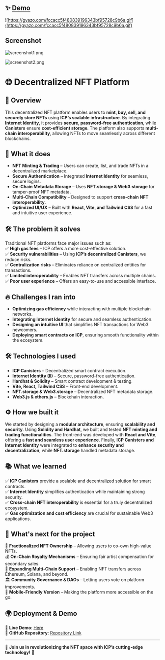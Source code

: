 
## ✨ [Demo](https://nft-app.productsway.com/)

![https://gyazo.com/fccacc5f480839196343bf95728c9b6a.gif](https://gyazo.com/fccacc5f480839196343bf95728c9b6a.gif)

## Screenshot

![screenshot1.png](./screenshot1.png)

![screenshot2.png](./screenshot2.png)

# 🌐 Decentralized NFT Platform  

## 📌 Overview  
This decentralized NFT platform enables users to **mint, buy, sell, and securely store NFTs** using **ICP’s scalable infrastructure**. By integrating **Internet Identity**, it provides **secure, password-free authentication**, while **Canisters** ensure **cost-efficient storage**. The platform also supports **multi-chain interoperability**, allowing NFTs to move seamlessly across different blockchains.  

## 🚀 What it does  
- **NFT Minting & Trading** – Users can create, list, and trade NFTs in a decentralized marketplace.  
- **Secure Authentication** – Integrated **Internet Identity** for seamless, secure logins.  
- **On-Chain Metadata Storage** – Uses **NFT.storage & Web3.storage** for tamper-proof NFT metadata.  
- **Multi-Chain Compatibility** – Designed to support **cross-chain NFT interoperability**.  
- **Optimized UI/UX** – Built with **React, Vite, and Tailwind CSS** for a fast and intuitive user experience.  

## 🛠 The problem it solves  
Traditional NFT platforms face major issues such as:  
✅ **High gas fees** – ICP offers a more cost-effective solution.  
✅ **Security vulnerabilities** – Using **ICP’s decentralized Canisters**, we reduce risks.  
✅ **Centralization risks** – Eliminates reliance on centralized entities for transactions.  
✅ **Limited interoperability** – Enables NFT transfers across multiple chains.  
✅ **Poor user experience** – Offers an easy-to-use and accessible interface.  

## 🔥 Challenges I ran into  
- **Optimizing gas efficiency** while interacting with multiple blockchain networks.  
- **Integrating Internet Identity** for secure and seamless authentication.  
- **Designing an intuitive UI** that simplifies NFT transactions for Web3 newcomers.  
- **Deploying smart contracts on ICP**, ensuring smooth functionality within the ecosystem.  

## 🛠 Technologies I used  
- **ICP Canisters** – Decentralized smart contract execution.  
- **Internet Identity (II)** – Secure, password-free authentication.  
- **Hardhat & Solidity** – Smart contract development & testing.  
- **Vite, React, Tailwind CSS** – Front-end development.  
- **NFT.storage & Web3.storage** – Decentralized NFT metadata storage.  
- **Web3.js & ethers.js** – Blockchain interaction.  

## ⚙️ How we built it  
We started by designing a **modular architecture**, ensuring **scalability and security**. Using **Solidity and Hardhat**, we built and tested **NFT minting and trading functionalities**. The front-end was developed with **React and Vite**, offering a **fast and seamless user experience**. Finally, **ICP Canisters and Internet Identity** were integrated to **enhance security and decentralization**, while **NFT.storage** handled metadata storage.  

## 📚 What we learned  
✅ **ICP Canisters** provide a scalable and decentralized solution for smart contracts.  
✅ **Internet Identity** simplifies authentication while maintaining strong security.  
✅ **Cross-chain NFT interoperability** is essential for a truly decentralized ecosystem.  
✅ **Gas optimization and cost efficiency** are crucial for sustainable Web3 applications.  

## 🔮 What's next for the project  
🎨 **Fractionalized NFT Ownership** – Allowing users to co-own high-value NFTs.  
💰 **On-Chain Royalty Mechanisms** – Ensuring fair artist compensation for secondary sales.  
🔗 **Expanding Multi-Chain Support** – Enabling NFT transfers across Ethereum, Solana, and beyond.  
🏛 **Community Governance & DAOs** – Letting users vote on platform improvements.  
📱 **Mobile-Friendly Version** – Making the platform more accessible on the go.  

## 🌍 Deployment & Demo  
🚀 **Live Demo**: [Here](https://nft-icp.netlify.app)  
📂 **GitHub Repository**: [Repository Link](https://github.com/Wadill/Icp-nft-dapp.git)  

---

📢 **Join us in revolutionizing the NFT space with ICP’s cutting-edge technology!** 🚀
